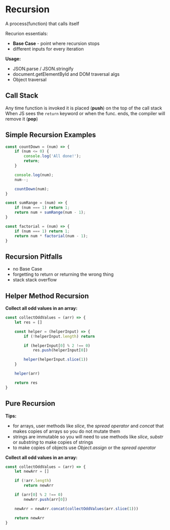 # Recursion

A process(function) that calls itself

Recurion essentials:
- **Base Case** - point where recursion stops
- different inputs for every iteration

**Usage:**
- JSON.parse / JSON.stringify
- document.getElementById and DOM traversal algs
- Object traversal

## Call Stack

Any time function is invoked it is placed (**push**) on the top of the call stack  
When JS sees the `return` keyword or when the func. ends, the compiler will remove it (**pop**)

## Simple Recursion Examples

```js
const countDown = (num) => {
    if (num <= 0) {
        console.log('All done!');
        return;
    }

    console.log(num);
    num--;

    countDown(num);
}
```

```js
const sumRange = (num) => {
    if (num === 1) return 1;
    return num + sumRange(num - 1);
}
```

```js
const factorial = (num) => {
    if (num === 1) return 1;
    return num * factorial(num - 1);
}
```

## Recursion Pitfalls

- no Base Case
- forgetting to return or returning the wrong thing
- stack stack overflow

## Helper Method Recursion

**Collect all odd values in an array:**

```js
const collectOddValues = (arr) => {
    let res = []

    const helper = (helperInput) => {
        if (!helperInput.length) return

        if (helperInput[0] % 2 !== 0)
            res.push(helperInput[0])

        helper(helperInput.slice(1))
    }

    helper(arr)

    return res
}
```

## Pure Recursion

**Tips:**

- for arrays, user methods like *slice*, the *spread operator* and *concat* that makes copies of arrays so you do not mutate them
- strings are immutable so you will need to use methods like *slice*, *substr* or *substring* to make copies of strings
- to make copies of objects use *Object.assign* or the *spread operator*

**Collect all odd values in an array:**

```js
const collectOddValues = (arr) => {
    let newArr = []

    if (!arr.length) 
        return newArr

    if (arr[0] % 2 !== 0)
        newArr.push(arr[0])

    newArr = newArr.concat(collectOddValues(arr.slice(1)))

    return newArr
}
```